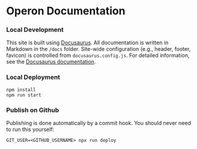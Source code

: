 # Operon Documentation

### Local Development

This site is built using [Docusaurus](https://docusaurus.io/).
All documentation is written in Markdown in the `/docs` folder.
Site-wide configuration (e.g., header, footer, favicon) is controlled from `docusaurus.config.js`.
For detailed information, see the [Docusaurus documentation](https://docusaurus.io/docs/docs-introduction).

### Local Deployment

```
npm install
npm run start
```

### Publish on Github 

Publishing is done automatically by a commit hook. You should never need to run this yourself:

```
GIT_USER=<GITHUB_USERNAME> npx run deploy
```
